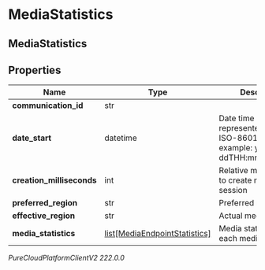 # MediaStatistics

## MediaStatistics

## Properties

|Name | Type | Description | Notes|
|------------ | ------------- | ------------- | -------------|
| **communication_id** | str |  | [optional] |
| **date_start** | datetime | Date time is represented as an ISO-8601 string. For example: yyyy-MM-ddTHH:mm:ss[.mmm]Z | [optional] |
| **creation_milliseconds** | int | Relative milliseconds to create media session | [optional] |
| **preferred_region** | str | Preferred media region | [optional] |
| **effective_region** | str | Actual media region | [optional] |
| **media_statistics** | [list[MediaEndpointStatistics]](MediaEndpointStatistics) | Media statistics for each media endpoint | [optional] |



_PureCloudPlatformClientV2 222.0.0_
